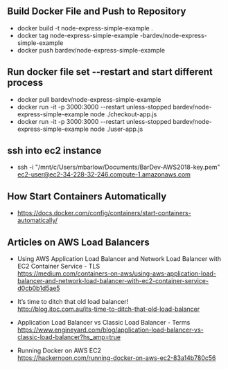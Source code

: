 ## Build Docker File and Push to Repository
- docker build -t node-express-simple-example .
- docker tag node-express-simple-example -bardev/node-express-simple-example
- docker push bardev/node-express-simple-example 

## Run docker file set --restart and start different process
- docker pull bardev/node-express-simple-example
- docker run -it -p 3000:3000 --restart unless-stopped bardev/node-express-simple-example node ./checkout-app.js
- docker run -it -p 3000:3000 --restart unless-stopped bardev/node-express-simple-example node ./user-app.js

## ssh into ec2 instance
- ssh -i "/mnt/c/Users/mbarlow/Documents/BarDev-AWS2018-key.pem"   ec2-user@ec2-34-228-32-246.compute-1.amazonaws.com

## How Start Containers Automatically
- https://docs.docker.com/config/containers/start-containers-automatically/

## Articles on AWS Load Balancers
- Using AWS Application Load Balancer and Network Load Balancer with EC2 Container Service - TLS  
https://medium.com/containers-on-aws/using-aws-application-load-balancer-and-network-load-balancer-with-ec2-container-service-d0cb0b1d5ae5

- It’s time to ditch that old load balancer!  
http://blog.itoc.com.au/its-time-to-ditch-that-old-load-balancer

- Application Load Balancer vs Classic Load Balancer - Terms  
https://www.engineyard.com/blog/application-load-balancer-vs-classic-load-balancer?hs_amp=true
		
- Running Docker on AWS EC2  
https://hackernoon.com/running-docker-on-aws-ec2-83a14b780c56
